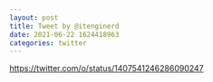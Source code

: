 ```yaml
--- 
layout: post 
title: Tweet by @itenginerd 
date: 2021-06-22 1624418963 
categories: twitter 
--- 
```

https://twitter.com/o/status/1407541246286090247